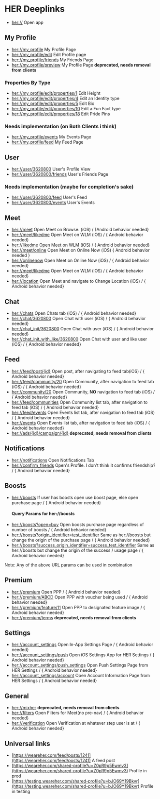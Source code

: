 # HER Deeplinks

*   [her://](her://) Open app

## My Profile
*   [her://my_profile](her://my_profile) My Profile Page
*   [her://my_profile/edit](her://my_profile/edit) Edit Profile page
*   [her://my_profile/friends](her://my_profile/friends) My Friends Page
*   [her://my_profile/preview](her://my_profile/preview) My Profile Page **deprecated, needs removal from clients**

### Properties By Type
*   [her://my_profile/edit/properties/1](her://my_profile/edit/properties/1) Edit Height
*   [her://my_profile/edit/properties/4](her://my_profile/edit/properties/4) Edit an Identity type
*   [her://my_profile/edit/properties/5](her://my_profile/edit/properties/5) Edit Bio
*   [her://my_profile/edit/properties/10](her://my_profile/edit/properties/10) Edit a Fun Fact type
*   [her://my_profile/edit/properties/18](her://my_profile/edit/properties/18) Edit Pride Pins

### Needs implementation (on Both Clients i think)
*   [her://my_profile/events](her://my_profile/events) My Events Page
*   [her://my_profile/feed](her://my_profile/feed) My Feed Page

## User 
*   [her://user/3620800](her://user/3620800) User's Profile View
*   [her://user/3620800/friends](her://user/3620800/friends) User's Friends Page

### Needs implementation (maybe for completion's sake)
*   [her://user/3620800/feed](her://user/3620800/feed) User's Feed
*   [her://user/3620800/events](her://user/3620800/events) User's Events

## Meet
*   [her://meet](her://meet) Open Meet on Browse. (iOS) / {Android behavior needed}  
*   [her://meet/likedme](her://my_profile/likedme) Open Meet on WLM (iOS) / { Android behavior needed}
*   [her://likedme](her://likedme) Open Meet on WLM (iOS) / { Android behavior needed}
*   [her://meet/online](her://my_profile/online) Open Meet on Online Now (iOS) { Android behavior needed }
*   [her://onlinenow](her://onlinenow) Open Meet on Online Now (iOS) / { Android behavior needed}
*   [her://meet/likedme](her://my_profile/likedme) Open Meet on WLM (iOS) / { Android behavior needed}
*   [her://location](her://location) Open Meet and navigate to Change Location (iOS) / { Android behavior needed}

## Chat
*   [her://chats](her://chats) Open Chats tab (iOS) / { Android behavior needed}
*   [her://chat/3620800](her://chat/3620800) Open Chat with user (iOS) / { Android behavior needed}
*   [her://chat_init/3620800](her://chat_init/3620800) Open Chat with user (iOS) / { Android behavior needed}
*   [her://chat_init_with_like/3620800](her://chat_init_with_like/3620800) Open Chat with user and like user (iOS) / { Android behavior needed}

## Feed
*   [her://feed/post/{id}](her://feed/post/{id}) Open post, after navigating to feed tab(iOS) / { Android behavior needed}
*   [her://feed/community/20](her://feed/community/20) Open Community, after navigation to feed tab (iOS) / { Android behavior needed}
*   [her://community/20](her://community/20) Open Community, **NO** navigation to feed tab (iOS) / { Android behavior needed}
*   [her://feed/communities](her://feed/communities) Open Community list tab, after navigation to feed tab (iOS) / { Android behavior needed}
*   [her://feed/events](her://feed/events) Open Events list tab, after navigation to feed tab (iOS) / { Android behavior needed}
*   [her://events](her://feed/events) Open Events list tab, after navigation to feed tab (iOS) / { Android behavior needed}
*   [her://ads/{id}/campaign/{id}](her://ads/{id}/campaign/{id}) **deprecated, needs removal from clients**

## Notifications
*   [her://notifications](her://notifications) Open Notifications Tab
*   [her://confirm_friends](her://confirm_friends) Open's Profile.  I don't think it confirms friendship? / { Android behavior needed}

## Boosts
*   [her://boosts](her://boosts) If user has boosts open use boost page, else open purchase page / { Android behavior needed}
    #### Query Params for her://boosts
*   [her://boosts?open=buy](her://boosts?open=buy) Open boosts purchase page regardless of number of boosts / { Android behavior needed}
*   [her://boosts?origin_identifier=test_identifier](her://boosts) Same as her://boosts but change the origin of the purchase page / { Android behavior needed}
*   [her://boosts?success_origin_identifier=success_test_identifier](her://boosts) Same as her://boosts but change the origin of the success / usage page / { Android behavior needed}

Note: Any of the above URL params can be used in combination

## Premium
*   [her://premium](her://premium) Open PPP / { Android behavior needed}
*   [her://premium/ABCD](her://premium/ABCD) Open PPP with voucher being used / { Android behavior needed}
*   [her://premium/feature/11](her://premium/feature/11) Open PPP to designated feature image / { Android behavior needed}
*   [her://premium/terms](her://premium/terms) **deprecated, needs removal from clients**

## Settings
*   [her://account_settings](her://account_settings) Open In-App Settings Page / { Android behavior needed}
*   [her://account_settings/push](her://account_settings/push) Open iOS Settings App for HER Settings / { Android behavior needed}
*   [her://account_settings/push_settings](her://account_settings/push_settings) Open Push Settings Page from HER Settings / { Android behavior needed}
*   [her://account_settings/account](her://account_settings/account) Open Account Information Page from HER Settings / { Android behavior needed}

## General
*   [her://mixher](her://mixher)  **deprecated, needs removal from clients**
*   [her://filters](her://filters) Open Filters for Meet(no pre-nav) / { Android behavior needed}
*   [her://verification](her://verification) Open Verification at whatever step user is at / { Android behavior needed}

## Universal links

*   [https://weareher.com/feed/posts/1241](https://weareher.com/feed/posts/1241) A feed post
*   [https://weareher.com/shared-profile?u=Z0pR9p5Ewmv3](https://weareher.com/shared-profile?u=Z0pR9p5Ewmv3) Profile in prod
*   [https://testing.weareher.com/shared-profile?u=bJO69Y19Bkvr](https://testing.weareher.com/shared-profile?u=bJO69Y19Bkvr) Profile in testing

